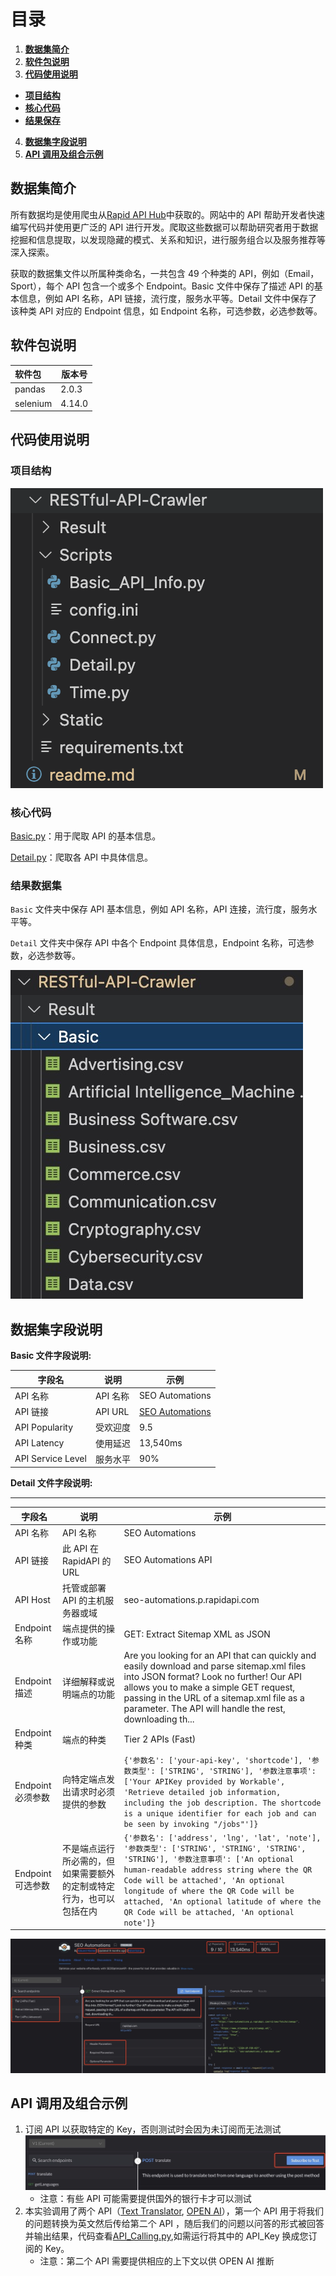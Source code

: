 # 目录

1. **[数据集简介](#数据集简介)**
2. **[软件包说明](#软件包说明)**
3. **[代码使用说明](#代码使用说明)**

- **[项目结构](#项目结构)**
- **[核心代码](#核心代码)**
- **[结果保存](#结果保存)**

4. **[数据集字段说明](#数据集字段说明)**
5. **[API 调用及组合示例](5-API调用及组合示例)**

## 数据集简介

所有数据均是使用爬虫从[Rapid API Hub](https://rapidapi.com/hub)中获取的。网站中的 API 帮助开发者快速编写代码并使用更广泛的 API 进行开发。爬取这些数据可以帮助研究者用于数据挖掘和信息提取，以发现隐藏的模式、关系和知识，进行服务组合以及服务推荐等深入探索。

获取的数据集文件以所属种类命名，一共包含 49 个种类的 API，例如（Email，Sport），每个 API 包含一个或多个 Endpoint。Basic 文件中保存了描述 API 的基本信息，例如 API 名称，API 链接，流行度，服务水平等。Detail 文件中保存了该种类 API 对应的 Endpoint 信息，如 Endpoint 名称，可选参数，必选参数等。

## 软件包说明

| 软件包   | 版本号 |
| :------- | ------ |
| pandas   | 2.0.3  |
| selenium | 4.14.0 |

## 代码使用说明

### 项目结构

![屏幕截图 2023-11-08 222343](./RESTful-API-Crawler/Static/project.png)

### 核心代码

[Basic.py](./RESTful-API-Crawler/Scripts/Basic_API_Info.py)：用于爬取 API 的基本信息。

[Detail.py](RESTful-API-Crawler/Scripts/Detail.py)：爬取各 API 中具体信息。

### 结果数据集

`Basic` 文件夹中保存 API 基本信息，例如 API 名称，API 连接，流行度，服务水平等。

`Detail` 文件夹中保存 API 中各个 Endpoint 具体信息，Endpoint 名称，可选参数，必选参数等。

![Result](./RESTful-API-Crawler/Static/result.png)

## 数据集字段说明

**Basic 文件字段说明:**

| 字段名            | 说明     | 示例                                                                     |
| ----------------- | -------- | ------------------------------------------------------------------------ |
| API 名称          | API 名称 | SEO Automations                                                          |
| API 链接          | API URL  | [SEO Automations](https://rapidapi.com/BigFoxMedia/api/seo-automations/) |
| API Popularity    | 受欢迎度 | 9.5                                                                      |
| API Latency       | 使用延迟 | 13,540ms                                                                 |
| API Service Level | 服务水平 | 90%                                                                      |

**Detail 文件字段说明:**

---

| 字段名            | 说明                                                                 | 示例                                                                                                                                                                                                                                                                                                                                                   |
| ----------------- | -------------------------------------------------------------------- | ------------------------------------------------------------------------------------------------------------------------------------------------------------------------------------------------------------------------------------------------------------------------------------------------------------------------------------------------------ |
| API 名称          | API 名称                                                             | SEO Automations                                                                                                                                                                                                                                                                                                                                        |
| API 链接          | 此 API 在 RapidAPI 的 URL                                            | SEO Automations API                                                                                                                                                                                                                                                                                                                                    |
| API Host          | 托管或部署 API 的主机服务器或域                                      | seo-automations.p.rapidapi.com                                                                                                                                                                                                                                                                                                                         |
| Endpoint 名称     | 端点提供的操作或功能                                                 | GET: Extract Sitemap XML as JSON                                                                                                                                                                                                                                                                                                                       |
| Endpoint 描述     | 详细解释或说明端点的功能                                             | Are you looking for an API that can quickly and easily download and parse sitemap.xml files into JSON format? Look no further! Our API allows you to make a simple GET request, passing in the URL of a sitemap.xml file as a parameter. The API will handle the rest, downloading th...                                                               |
| Endpoint 种类     | 端点的种类                                                           | Tier 2 APIs (Fast)                                                                                                                                                                                                                                                                                                                                     |
| Endpoint 必须参数 | 向特定端点发出请求时必须提供的参数                                   | `{'参数名': ['your-api-key', 'shortcode'], '参数类型': ['STRING', 'STRING'], '参数注意事项': ['Your APIKey provided by Workable', 'Retrieve detailed job information, including the job description. The shortcode is a unique identifier for each job and can be seen by invoking "/jobs"']} `                                                        |
| Endpoint 可选参数 | 不是端点运行所必需的，但如果需要额外的定制或特定行为，也可以包括在内 | `{'参数名': ['address', 'lng', 'lat', 'note'], '参数类型': ['STRING', 'STRING', 'STRING', 'STRING'], '参数注意事项': ['An optional human-readable address string where the QR Code will be attached', 'An optional longitude of where the QR Code will be attached, 'An optional latitude of where the QR Code will be attached, 'An optional note']}` |

![屏幕截图 2023-11-08 213652](./RESTful-API-Crawler/Static/index.png)

## API 调用及组合示例

1. 订阅 API 以获取特定的 Key，否则测试时会因为未订阅而无法测试![订阅](./RESTful-API-Crawler/Static/subscribe.png)
   - 注意：有些 API 可能需要提供国外的银行卡才可以测试
2. 本实验调用了两个 API（[Text Translator](https://rapidapi.com/dickyagustin/api/text-translator2), [OPEN AI](https://rapidapi.com/rphrp1985/api/open-ai21)），第一个 API 用于将我们的问题转换为英文然后传给第二个 API ，随后我们的问题以问答的形式被回答并输出结果，代码查看[API_Calling.py](RESTful-API-Crawler/Scripts/API_Calling.py),如需运行将其中的 API_Key 换成您订阅的 Key。
   - 注意：第二个 API 需要提供相应的上下文以供 OPEN AI 推断
